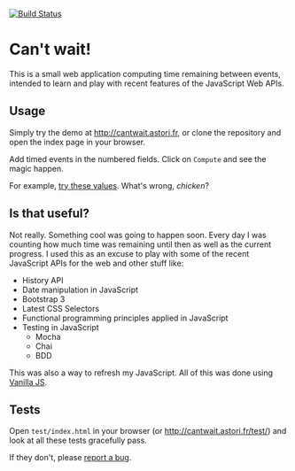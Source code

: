 [![Build Status](https://travis-ci.org/astorije/cantwait.svg?branch=master)](https://travis-ci.org/astorije/cantwait)

# Can't wait!

This is a small web application computing time remaining between events, intended to learn and play with recent features of the JavaScript Web APIs.

## Usage

Simply try the demo at <http://cantwait.astori.fr>, or clone the repository and open the index page in your browser.

Add timed events in the numbered fields. Click on `Compute` and see the magic happen.

For example, [try these values](http://cantwait.astori.fr/?e=1985-10-26T01%3A20&e=2015-10-21T16%3A29). What's wrong, *chicken*?

## Is that useful?

Not really. Something cool was going to happen soon. Every day I was counting how much time was remaining until then as well as the current progress.
I used this as an excuse to play with some of the recent JavaScript APIs for the web and other stuff like:

- History API
- Date manipulation in JavaScript
- Bootstrap 3
- Latest CSS Selectors
- Functional programming principles applied in JavaScript
- Testing in JavaScript
  - Mocha
  - Chai
  - BDD

This was also a way to refresh my JavaScript. All of this was done using [Vanilla JS](http://vanilla-js.com/).

## Tests

Open `test/index.html` in your browser (or <http://cantwait.astori.fr/test/>) and look at all these tests gracefully pass.

If they don't, please [report a bug](https://github.com/astorije/cantwait/issues).
